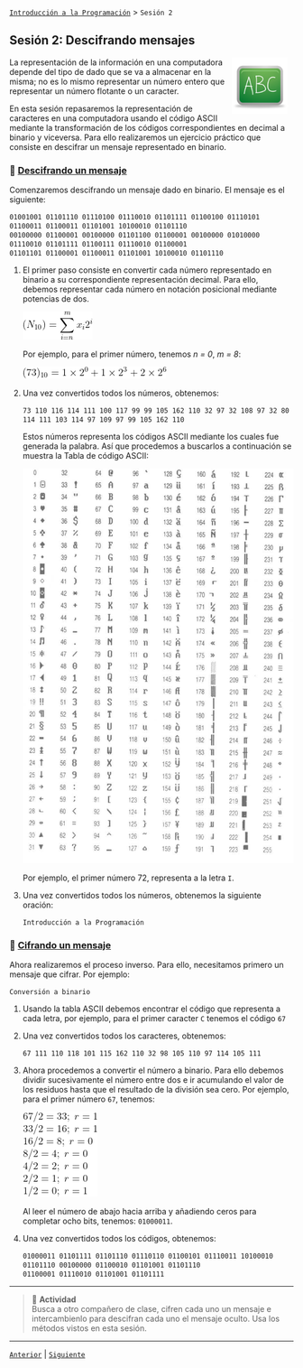 [`Introducción a la Programación`](../README.md) > `Sesión 2`

## Sesión 2: Descifrando mensajes

<img src="../imagenes/pizarron.png" align="right" height="100" width="100" hspace="10">

La representación de la información en una computadora depende del tipo de dado que se va a almacenar en la misma; no es
lo mismo representar un número entero que representar un número flotante o un caracter. 

En esta sesión repasaremos la representación de caracteres en una computadora usando el código ASCII mediante la 
transformación de los códigos correspondientes en decimal a binario y viceversa. Para ello realizaremos un ejercicio
práctico que consiste en descifrar un mensaje representado en binario.

### :dart: <ins>Descifrando un mensaje</ins>

Comenzaremos descifrando un mensaje dado en binario. El mensaje es el siguiente:

```
01001001 01101110 01110100 01110010 01101111 01100100 01110101 01100011 01100011 01101001 10100010 01101110 
00100000 01100001 00100000 01101100 01100001 00100000 01010000 01110010 01101111 01100111 01110010 01100001 
01101101 01100001 01100011 01101001 10100010 01101110
```

1. El primer paso consiste en convertir cada número representado en binario a su correspondiente representación decimal.
   Para ello, debemos representar cada número en notación posicional mediante potencias de dos.

   ![imagen](imagenes/imagen1.gif)

   Por ejemplo, para el primer número, tenemos *n = 0*, *m = 8*:

   ![imagen](imagenes/imagen2.gif)

1. Una vez convertidos todos los números, obtenemos:

   ```
   73 110 116 114 111 100 117 99 99 105 162 110 32 97 32 108 97 32 80 114 111 103 114 97 109 97 99 105 162 110
   ```

   Estos números representa los códigos ASCII mediante los cuales fue generada la palabra. Así que procedemos a 
   buscarlos a continuación se muestra la Tabla de código ASCII:

   <img src="imagenes/imagen3.jpg" width="500" height="700">

   Por ejemplo, el primer número 72, representa a la letra `I`.

1. Una vez convertidos todos los números, obtenemos la siguiente oración:

   ```
   Introducción a la Programación
   ```

### :dart: <ins>Cifrando un mensaje</ins>

Ahora realizaremos el proceso inverso. Para ello, necesitamos primero un mensaje que cifrar. Por ejemplo:

```
Conversión a binario
```   

1. Usando la tabla ASCII debemos encontrar el código que representa a cada letra, por ejemplo, para el primer caracter
   `C` tenemos el código `67`

1. Una vez convertidos todos los caracteres, obtenemos:

   ```
   67 111 110 118 101 115 162 110 32 98 105 110 97 114 105 111
   ```

1. Ahora procedemos a convertir el número a binario. Para ello debemos dividir sucesivamente el número entre dos e ir
   acumulando el valor de los residuos hasta que el resultado de la división sea cero. Por ejemplo, para el primer
   número `67`, tenemos:

   ![imagen](imagenes/imagen4.gif)

   Al leer el número de abajo hacia arriba y añadiendo ceros para completar ocho bits, tenemos: `01000011`.

1. Una vez convertidos todos los códigos, obtenemos:

   ```
   01000011 01101111 01101110 01110110 01100101 01110011 10100010 01101110 00100000 01100010 01101001 01101110 
   01100001 01110010 01101001 01101111 
   ```

---

> :rocket: **Actividad**   
Busca a otro compañero de clase, cifren cada uno un mensaje e intercambienlo para descifran cada uno el mensaje oculto.
Usa los métodos vistos en esta sesión.

---

[`Anterior`](../sesion01/README.md) | [`Siguiente`](../sesion03/README.md)
